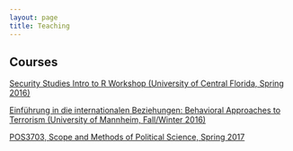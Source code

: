 ```yaml
---
layout: page
title: Teaching
---
```


## Courses 

[Security Studies Intro to R Workshop (University of Central Florida, Spring 2016)](http://cbesaw.github.io/r-workshop/home.html)


[Einführung in die internationalen Beziehungen: Behavioral Approaches to Terrorism (University of Mannheim, Fall/Winter 2016)](http://cbesaw.github.io/fws2016_mannheim/index.html)


[POS3703, Scope and Methods of Political Science, Spring 2017](http://cbesaw.github.io/POS3703-Spring2017/index.html)
